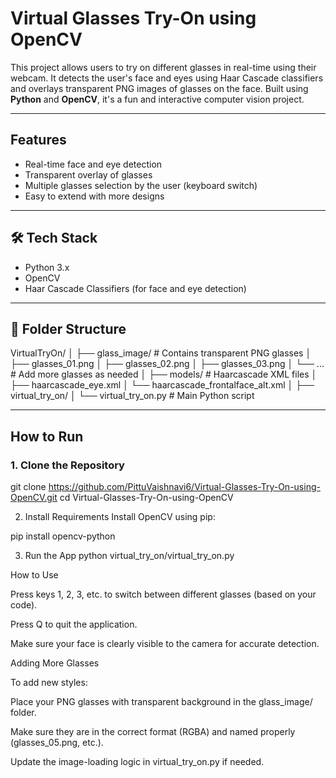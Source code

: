 # Virtual Glasses Try-On using OpenCV

This project allows users to try on different glasses in real-time using their webcam. It detects the user's face and eyes using Haar Cascade classifiers and overlays transparent PNG images of glasses on the face. Built using **Python** and **OpenCV**, it's a fun and interactive computer vision project.

---

##  Features

- Real-time face and eye detection
- Transparent overlay of glasses
- Multiple glasses selection by the user (keyboard switch)
- Easy to extend with more designs

---

## 🛠️ Tech Stack

- Python 3.x
- OpenCV
- Haar Cascade Classifiers (for face and eye detection)

---

## 📁 Folder Structure

VirtualTryOn/
│
├── glass_image/ # Contains transparent PNG glasses
│ ├── glasses_01.png
│ ├── glasses_02.png
│ ├── glasses_03.png
│ └── ... # Add more glasses as needed
│
├── models/ # Haarcascade XML files
│ ├── haarcascade_eye.xml
│ └── haarcascade_frontalface_alt.xml
│
├── virtual_try_on/
│ └── virtual_try_on.py # Main Python script


---

##  How to Run

### 1. Clone the Repository


git clone https://github.com/PittuVaishnavi6/Virtual-Glasses-Try-On-using-OpenCV.git
cd Virtual-Glasses-Try-On-using-OpenCV

2. Install Requirements
Install OpenCV using pip:

pip install opencv-python

3. Run the App
python virtual_try_on/virtual_try_on.py

How to Use

Press keys 1, 2, 3, etc. to switch between different glasses (based on your code).

Press Q to quit the application.

Make sure your face is clearly visible to the camera for accurate detection.

Adding More Glasses

To add new styles:

Place your PNG glasses with transparent background in the glass_image/ folder.

Make sure they are in the correct format (RGBA) and named properly (glasses_05.png, etc.).

Update the image-loading logic in virtual_try_on.py if needed.




